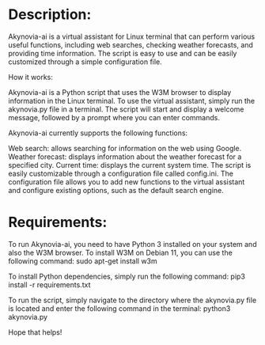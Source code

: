 
# Description:

Akynovia-ai is a virtual assistant for Linux terminal that can perform various useful functions, including web searches, checking weather forecasts, and providing time information. The script is easy to use and can be easily customized through a simple configuration file.

How it works:

Akynovia-ai is a Python script that uses the W3M browser to display information in the Linux terminal. To use the virtual assistant, simply run the akynovia.py file in a terminal. The script will start and display a welcome message, followed by a prompt where you can enter commands.

Akynovia-ai currently supports the following functions:

Web search: allows searching for information on the web using Google.
Weather forecast: displays information about the weather forecast for a specified city.
Current time: displays the current system time.
The script is easily customizable through a configuration file called config.ini. The configuration file allows you to add new functions to the virtual assistant and configure existing options, such as the default search engine.

# Requirements:

To run Akynovia-ai, you need to have Python 3 installed on your system and also the W3M browser. To install W3M on Debian 11, you can use the following command: sudo apt-get install w3m

To install Python dependencies, simply run the following command: pip3 install -r requirements.txt

To run the script, simply navigate to the directory where the akynovia.py file is located and enter the following command in the terminal: python3 akynovia.py

Hope that helps!
